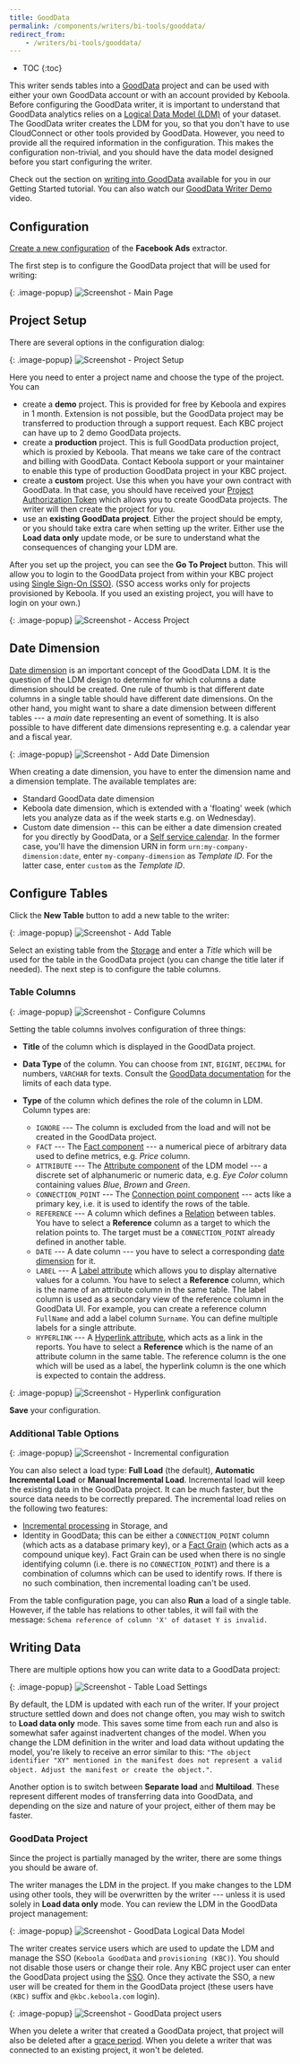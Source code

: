 ```yaml
---
title: GoodData
permalink: /components/writers/bi-tools/gooddata/
redirect_from:
    - /writers/bi-tools/gooddata/
---
```


* TOC
{:toc}

This writer sends tables into a [GoodData](https://www.gooddata.com/) project and can be used with
either your own GoodData account or with an account provided by Keboola. Before configuring the GoodData writer, it
is important to understand that GoodData analytics relies on a
[Logical Data Model (LDM)](https://help.gooddata.com/doc/en/building-on-gooddata-platform/data-modeling-and-logical-data-model) of your dataset.
The GoodData writer creates the LDM for you, so that you don't have to use CloudConnect or other tools
provided by GoodData. However, you need to provide all the required information in the configuration. This makes
the configuration non-trivial, and you should have the data model designed before you start configuring
the writer.

Check out the section on [writing into GoodData](/tutorial/write/gooddata/) available for you
in our Getting Started tutorial. You can also watch our [GoodData Writer Demo](https://www.youtube.com/watch?v=h46t0_nOtyI) video.

## Configuration
[Create a new configuration](/components/#creating-component-configuration) of the **Facebook Ads** extractor.

The first step is to configure the GoodData project that will be used for writing:

{: .image-popup}
![Screenshot - Main Page](/components/writers/bi-tools/gooddata/gooddata-1.png)

## Project Setup
There are several options in the configuration dialog:

{: .image-popup}
![Screenshot - Project Setup](/components/writers/bi-tools/gooddata/gooddata-2.png)

Here you need to enter a project name and choose the type of the project. You can 

- create a **demo** project. This is provided for free by Keboola and expires in 1 month. Extension is not
possible, but the GoodData project may be transferred to production through a support request. Each KBC
project can have up to 2 demo GoodData projects.
- create a **production** project. This is full GoodData production project, which is proxied by Keboola.
That means we take care of the contract and billing with GoodData. Contact Keboola support or your maintainer
to enable this type of production GoodData project in your KBC project.
- create a **custom** project. Use this when you have your own contract with GoodData. In that case, you should
have received your [Project Authorization Token](https://help.gooddata.com/doc/en/building-on-gooddata-platform/gooddata-integration-into-your-application/set-up-user-authentication-and-sso/gooddata-token-types#GoodDataTokenTypes-ProjectAuthorizationtokens)
which allows you to create GoodData projects. The writer will then create the project for you.
- use an **existing GoodData project**. Either the project should be empty, or you should take extra care when setting
up the writer. Either use the **Load data only** update mode, or be sure to understand what the consequences
of changing your LDM are.

After you set up the project, you can see the **Go To Project** button. This will allow you to login to the GoodData project
from within your KBC project using [Single Sign-On (SSO)](https://help.gooddata.com/doc/en/building-on-gooddata-platform/gooddata-integration-into-your-application/set-up-user-authentication-and-sso/single-sign-on-overview). (SSO access works only for projects provisioned by Keboola. If you used an existing project, you will have to login on your own.)

{: .image-popup}
![Screenshot - Access Project](/components/writers/bi-tools/gooddata/gooddata-3.png)

## Date Dimension
[Date dimension](https://help.gooddata.com/doc/en/reporting-and-dashboards/dates-and-times) is an important concept of the GoodData LDM.
It is the question of the LDM design to determine for which columns a date dimension should be created. One rule of thumb
is that different date columns in a single table should have different date dimensions. On the other hand, you might want
to share a date dimension between different tables --- a *main* date representing an event of something.
It is also possible to have different date dimensions representing e.g.
a calendar year and a fiscal year.

{: .image-popup}
![Screenshot - Add Date Dimension](/components/writers/bi-tools/gooddata/gooddata-4.png)

When creating a date dimension, you have to enter the dimension name and a dimension template. The available templates are:

- Standard GoodData date dimension
- Keboola date dimension, which is extended with a 'floating' week (which lets you analyze data as if the week starts e.g. on Wednesday).
- Custom date dimension -- this can be either a date dimension created for you directly by GoodData, or a [Self service calendar](https://help.gooddata.com/doc/en/reporting-and-dashboards/dates-and-times/custom-calendars-self-service). In the former case, you'll have the dimension URN in form `urn:my-company-dimension:date`, enter `my-company-dimension` as *Template ID*. For the latter case, enter `custom` as the *Template ID*.

## Configure Tables
Click the **New Table** button to add a new table to the writer:

{: .image-popup}
![Screenshot - Add Table](/components/writers/bi-tools/gooddata/gooddata-5.png)

Select an existing table from the [Storage](/storage/tables/) and enter a *Title* which will be used for the table in
the GoodData project (you can change the title later if needed). The next step is to configure the table columns.

### Table Columns

{: .image-popup}
![Screenshot - Configure Columns](/components/writers/bi-tools/gooddata/gooddata-6.png)

Setting the table columns involves configuration of three things:

- **Title** of the column which is displayed in the GoodData project.
- **Data Type** of the column. You can choose from `INT`, `BIGINT`, `DECIMAL` for numbers, `VARCHAR` for texts.
Consult the [GoodData documentation](https://help.gooddata.com/doc/en/building-on-gooddata-platform/data-modeling-and-logical-data-model/xae-product-introduction/maql-ddl#MAQLDDL-SpecifyaDATATYPE) for
the limits of each data type.

- **Type** of the column which defines the role of the column in LDM. Column types are:
    - `IGNORE` --- The column is excluded from the load and will not be created in the GoodData project.
    - `FACT` --- The [Fact component](https://help.gooddata.com/doc/en/building-on-gooddata-platform/data-modeling-and-logical-data-model/gooddata-modeling-concepts#GoodDataModelingConcepts-LDMComponents) --- a numerical piece of arbitrary data used to define metrics, e.g. *Price* column.
    - `ATTRIBUTE` --- The [Attribute component](https://help.gooddata.com/doc/en/building-on-gooddata-platform/data-modeling-and-logical-data-model/gooddata-modeling-concepts#GoodDataModelingConcepts-LDMComponents) of the LDM model --- a discrete set of alphanumeric or numeric data, e.g. *Eye Color* column containing values *Blue*, *Brown* and *Green*.
    - `CONNECTION_POINT` --- The [Connection point component](https://help.gooddata.com/doc/en/building-on-gooddata-platform/data-modeling-and-logical-data-model/working-with-your-data-model-in-cloudconnect-logical-data-modeler/learning-data-modeling-by-doing/working-with-objects-in-your-data-model/adding-objects-to-your-project/data-model-object-types/connection-point) --- acts like a primary key, i.e. it is used to identify the rows of the table.
    - `REFERENCE` --- A column which defines a [Relation](https://help.gooddata.com/doc/en/building-on-gooddata-platform/data-modeling-and-logical-data-model/gooddata-modeling-concepts#GoodDataModelingConcepts-LDMComponents) between tables. You have to select a **Reference** column as a target to which the relation points to. The target must be a `CONNECTION_POINT` already defined in another table.
    - `DATE` --- A date column --- you have to select a corresponding [date dimension](#date-dimension) for it.
    - `LABEL` --- A [Label attribute](https://help.gooddata.com/doc/en/building-on-gooddata-platform/data-modeling-and-logical-data-model/working-with-your-data-model-in-cloudconnect-logical-data-modeler/learning-data-modeling-by-doing/creating-your-first-data-model/getting-started-building-your-first-logical-data-model/notes-on-labels) which allows you to display alternative values for a column. You have to select a **Reference** column, which is the name of an attribute column in the same table. The label column is used as a secondary view of the reference column in the GoodData UI. For example, you can create a reference column `FullName` and add a label column `Surname`. You can define multiple labels for a single attribute.
    - `HYPERLINK` --- A [Hyperlink attribute](https://help.gooddata.com/doc/en/building-on-gooddata-platform/data-modeling-and-logical-data-model/working-with-your-data-model-in-cloudconnect-logical-data-modeler/learning-data-modeling-by-doing/working-with-objects-in-your-data-model/adding-objects-to-your-project/data-model-object-types/hyperlink), which acts as a link in the reports. You have to select a **Reference** which is the name of an attribute column in the same table. The reference column is the one which will be used as a label, the hyperlink column is the one which is expected to contain the address.

{: .image-popup}
![Screenshot - Hyperlink configuration](/components/writers/bi-tools/gooddata/gooddata-7.png)

**Save** your configuration.

### Additional Table Options

{: .image-popup}
![Screenshot - Incremental configuration](/components/writers/bi-tools/gooddata/gooddata-8.png)

You can also select a load type: **Full Load** (the default), **Automatic Incremental Load** or **Manual Incremental Load**. 
Incremental load will keep the existing data in the GoodData project.
It can be much faster, but the source data needs to be correctly prepared. 
The incremental load relies on the following two features:

- [Incremental processing](/storage/tables/#incremental-processing) in Storage, and
- Identity in GoodData; this can be either a `CONNECTION_POINT` column (which acts as a database primary key), or a [Fact Grain](https://help.gooddata.com/doc/en/building-on-gooddata-platform/data-modeling-and-logical-data-model/data-modeling-tutorials/set-the-grain-of-a-fact-table-to-avoid-duplicate-records) (which acts as a compound unique key). Fact Grain can be used when there is no single identifying column (i.e. there is no `CONNECTION_POINT`) and there is a combination of columns which can be used to identify rows. If there is no such combination, then incremental loading can't be used.

From the table configuration page, you can also **Run** a load of a single table. However, if the table has relations to other
tables, it will fail with the message: `Schema reference of column 'X' of dataset Y is invalid.`

## Writing Data
There are multiple options how you can write data to a GoodData project:

{: .image-popup}
![Screenshot - Table Load Settings](/components/writers/bi-tools/gooddata/gooddata-9.png)

By default, the LDM is updated with each run of the writer. If your project structure settled down and does not
change often, you may wish to switch to **Load data only** mode. This saves some time from each run and also
is somewhat safer against inadvertent changes of the model. When you change the LDM definition in the writer and load data
without updating the model, you're likely to receive an error similar to this: `"The object identifier "XY" mentioned in the manifest
does not represent a valid object. Adjust the manifest or create the object."`.

Another option is to switch between **Separate load** and
**Multiload**. These represent different modes of transferring data into GoodData, and depending on the size and nature
of your project, either of them may be faster.

### GoodData Project
Since the project is partially managed by the writer, there are some things you should be aware of.

The writer manages the LDM in the project. If you make changes to the LDM using other tools, they will be overwritten by the writer 
--- unless it is used solely in **Load data only** mode. You can review the LDM in the GoodData project management:

{: .image-popup}
![Screenshot - GoodData Logical Data Model](/components/writers/bi-tools/gooddata/gooddata-model.png)

The writer creates service users which are used to update the LDM and manage the SSO (`Keboola GoodData` and `provisioning (KBC)`). 
You should not disable those users or change their role. Any KBC project user can enter the GoodData project using 
the [SSO](https://help.gooddata.com/doc/en/building-on-gooddata-platform/gooddata-integration-into-your-application/set-up-user-authentication-and-sso/single-sign-on-overview). Once they activate the SSO, a new user will be created 
for them in the GoodData project (these users have `(KBC)` suffix and `@kbc.keboola.com` login).

{: .image-popup}
![Screenshot - GoodData project users](/components/writers/bi-tools/gooddata/gooddata-users.png)

When you delete a writer that created a GoodData project, that project will also be deleted after a [grace period](/management/project/delete/#gooddata-projects). When you delete a writer that was connected to an existing project, it won't be deleted.
